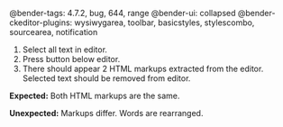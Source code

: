 @bender-tags: 4.7.2, bug, 644, range
@bender-ui: collapsed
@bender-ckeditor-plugins: wysiwygarea, toolbar, basicstyles, stylescombo, sourcearea, notification

1. Select all text in editor.
1. Press button below editor.
1. There should appear 2 HTML markups extracted from the editor. Selected text should be removed from editor.

**Expected:** Both HTML markups are the same.

**Unexpected:** Markups differ. Words are rearranged.
